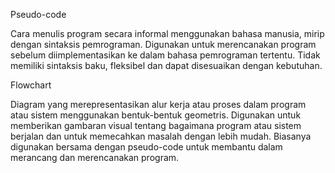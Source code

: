 Pseudo-code

Cara menulis program secara informal menggunakan bahasa manusia, mirip dengan sintaksis pemrograman.
Digunakan untuk merencanakan program sebelum diimplementasikan ke dalam bahasa pemrograman tertentu.
Tidak memiliki sintaksis baku, fleksibel dan dapat disesuaikan dengan kebutuhan.

Flowchart

Diagram yang merepresentasikan alur kerja atau proses dalam program atau sistem menggunakan bentuk-bentuk geometris.
Digunakan untuk memberikan gambaran visual tentang bagaimana program atau sistem berjalan dan untuk memecahkan masalah dengan lebih mudah.
Biasanya digunakan bersama dengan pseudo-code untuk membantu dalam merancang dan merencanakan program.
